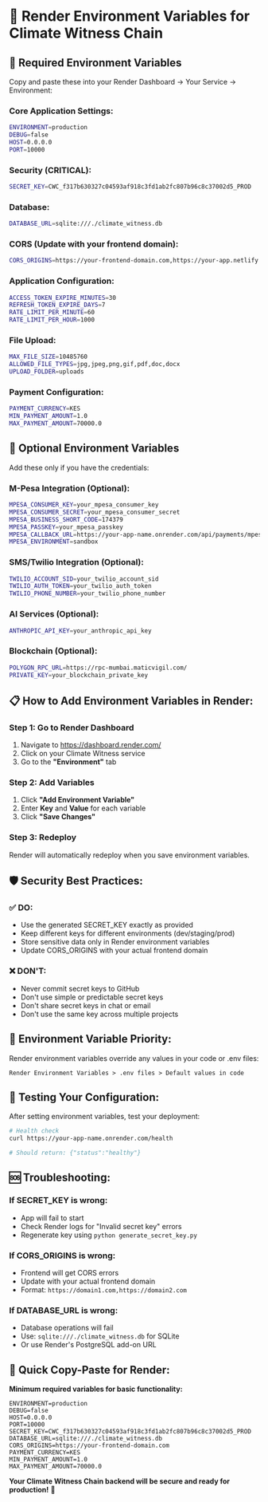 # 🔐 Render Environment Variables for Climate Witness Chain

## 🚀 **Required Environment Variables**

Copy and paste these into your Render Dashboard → Your Service → Environment:

### **Core Application Settings:**
```bash
ENVIRONMENT=production
DEBUG=false
HOST=0.0.0.0
PORT=10000
```

### **Security (CRITICAL):**
```bash
SECRET_KEY=CWC_f317b630327c04593af918c3fd1ab2fc807b96c8c37002d5_PROD
```

### **Database:**
```bash
DATABASE_URL=sqlite:///./climate_witness.db
```

### **CORS (Update with your frontend domain):**
```bash
CORS_ORIGINS=https://your-frontend-domain.com,https://your-app.netlify.app
```

### **Application Configuration:**
```bash
ACCESS_TOKEN_EXPIRE_MINUTES=30
REFRESH_TOKEN_EXPIRE_DAYS=7
RATE_LIMIT_PER_MINUTE=60
RATE_LIMIT_PER_HOUR=1000
```

### **File Upload:**
```bash
MAX_FILE_SIZE=10485760
ALLOWED_FILE_TYPES=jpg,jpeg,png,gif,pdf,doc,docx
UPLOAD_FOLDER=uploads
```

### **Payment Configuration:**
```bash
PAYMENT_CURRENCY=KES
MIN_PAYMENT_AMOUNT=1.0
MAX_PAYMENT_AMOUNT=70000.0
```

## 🔧 **Optional Environment Variables**

Add these only if you have the credentials:

### **M-Pesa Integration (Optional):**
```bash
MPESA_CONSUMER_KEY=your_mpesa_consumer_key
MPESA_CONSUMER_SECRET=your_mpesa_consumer_secret
MPESA_BUSINESS_SHORT_CODE=174379
MPESA_PASSKEY=your_mpesa_passkey
MPESA_CALLBACK_URL=https://your-app-name.onrender.com/api/payments/mpesa/callback
MPESA_ENVIRONMENT=sandbox
```

### **SMS/Twilio Integration (Optional):**
```bash
TWILIO_ACCOUNT_SID=your_twilio_account_sid
TWILIO_AUTH_TOKEN=your_twilio_auth_token
TWILIO_PHONE_NUMBER=your_twilio_phone_number
```

### **AI Services (Optional):**
```bash
ANTHROPIC_API_KEY=your_anthropic_api_key
```

### **Blockchain (Optional):**
```bash
POLYGON_RPC_URL=https://rpc-mumbai.maticvigil.com/
PRIVATE_KEY=your_blockchain_private_key
```

## 📋 **How to Add Environment Variables in Render:**

### **Step 1: Go to Render Dashboard**
1. Navigate to https://dashboard.render.com/
2. Click on your Climate Witness service
3. Go to the **"Environment"** tab

### **Step 2: Add Variables**
1. Click **"Add Environment Variable"**
2. Enter **Key** and **Value** for each variable
3. Click **"Save Changes"**

### **Step 3: Redeploy**
Render will automatically redeploy when you save environment variables.

## 🛡️ **Security Best Practices:**

### **✅ DO:**
- Use the generated SECRET_KEY exactly as provided
- Keep different keys for different environments (dev/staging/prod)
- Store sensitive data only in Render environment variables
- Update CORS_ORIGINS with your actual frontend domain

### **❌ DON'T:**
- Never commit secret keys to GitHub
- Don't use simple or predictable secret keys
- Don't share secret keys in chat or email
- Don't use the same key across multiple projects

## 🔄 **Environment Variable Priority:**

Render environment variables override any values in your code or .env files:
```
Render Environment Variables > .env files > Default values in code
```

## 🧪 **Testing Your Configuration:**

After setting environment variables, test your deployment:

```bash
# Health check
curl https://your-app-name.onrender.com/health

# Should return: {"status":"healthy"}
```

## 🆘 **Troubleshooting:**

### **If SECRET_KEY is wrong:**
- App will fail to start
- Check Render logs for "Invalid secret key" errors
- Regenerate key using `python generate_secret_key.py`

### **If CORS_ORIGINS is wrong:**
- Frontend will get CORS errors
- Update with your actual frontend domain
- Format: `https://domain1.com,https://domain2.com`

### **If DATABASE_URL is wrong:**
- Database operations will fail
- Use: `sqlite:///./climate_witness.db` for SQLite
- Or use Render's PostgreSQL add-on URL

## 🎯 **Quick Copy-Paste for Render:**

**Minimum required variables for basic functionality:**
```
ENVIRONMENT=production
DEBUG=false
HOST=0.0.0.0
PORT=10000
SECRET_KEY=CWC_f317b630327c04593af918c3fd1ab2fc807b96c8c37002d5_PROD
DATABASE_URL=sqlite:///./climate_witness.db
CORS_ORIGINS=https://your-frontend-domain.com
PAYMENT_CURRENCY=KES
MIN_PAYMENT_AMOUNT=1.0
MAX_PAYMENT_AMOUNT=70000.0
```

**Your Climate Witness Chain backend will be secure and ready for production!** 🚀